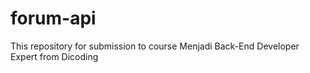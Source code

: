 # forum-api
This repository for submission to course Menjadi Back-End Developer Expert from Dicoding
